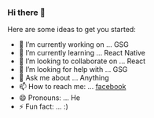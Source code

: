 ### Hi there 👋


Here are some ideas to get you started:

- 🔭 I’m currently working on ... GSG
- 🌱 I’m currently learning ... React Native
- 👯 I’m looking to collaborate on ...  React
- 🤔 I’m looking for help with ... GSG
- 💬 Ask me about ... Anything
- 📫 How to reach me: ... [facebook](https://www.facebook.com/div.luffy/)
- 😄 Pronouns: ... He
- ⚡ Fun fact: ... :)
